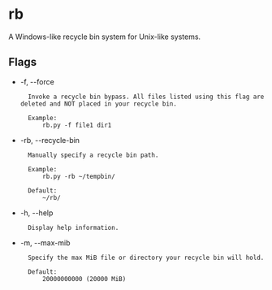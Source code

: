 # rb
A Windows-like recycle bin system for Unix-like systems.

## Flags
- -f, --force

        Invoke a recycle bin bypass. All files listed using this flag are deleted and NOT placed in your recycle bin.

        Example:
            rb.py -f file1 dir1

- -rb, --recycle-bin

        Manually specify a recycle bin path.

        Example:
            rb.py -rb ~/tempbin/
        
        Default:
            ~/rb/

- -h, --help

        Display help information.

- -m, --max-mib

        Specify the max MiB file or directory your recycle bin will hold.

        Default:
            20000000000 (20000 MiB)